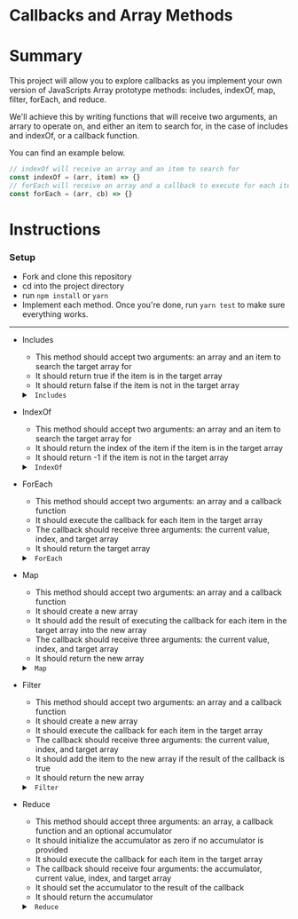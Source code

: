 # Callbacks and Array Methods

# Summary
This project will allow you to explore callbacks as you implement your own version of JavaScripts Array prototype methods: includes, indexOf, map, filter, forEach, and reduce.

We'll achieve this by writing functions that will receive two arguments, an arrary to operate on, and either an item to search for, in the case of includes and indexOf, or a callback function.

You can find an example below.

```js
// indexOf will receive an array and an item to search for
const indexOf = (arr, item) => {}
// forEach will receive an array and a callback to execute for each item in the array.
const forEach = (arr, cb) => {}
```

# Instructions

### Setup

* Fork and clone this repository
* cd into the project directory
* run `npm install` or `yarn`
* Implement each method. Once you're done, run `yarn test` to make sure everything works.
--------------
* Includes
    * This method should accept two arguments: an array and an item to search the target array for
    * It should return true if the item is in the target array
    * It should return false if the item is not in the target array
    <details>
    <summary> <code> Includes </code> </summary>

    ```js
    const includes = (arr, item) => {
        for (let i = 0; i < arr.length; i++) {
            if (arr[i] === item) return true;
        }

        return false;
    }
    ```
    </details>

* IndexOf
    * This method should accept two arguments: an array and an item to search the target array for
    * It should return the index of the item if the item is in the target array
    * It should return -1 if the item is not in the target array
    <details>
    <summary> <code> IndexOf </code> </summary>

    ```js
    const indexOf = (arr, item) => {
        for (let i = 0; i < arr.length; i++) {
            if (arr[i] === item) return i;
        }

        return -1;
    }
    ```
    </details>

* ForEach
    * This method should accept two arguments: an array and a callback function
    * It should execute the callback for each item in the target array
    * The callback should receive three arguments: the current value, index, and target array
    * It should return the target array
    <details>
    <summary> <code> ForEach </code> </summary>

    ```js
    const forEach = (arr, cb) => {
        for (let i = 0; i < arr.length; i++) {
            arr[i] = cb(arr[i], i, arr);
        }

        return arr;
    }
    ```
    </details>

* Map
    * This method should accept two arguments: an array and a callback function
    * It should create a new array
    * It should add the result of executing the callback for each item in the target array into the new array
    * The callback should receive three arguments: the current value, index, and target array
    * It should return the new array
    <details>
    <summary> <code> Map </code> </summary>

    ```js
    const map = (arr, cb) => {
        const mappedArr = [];

        for (let i = 0; i < arr.length; i++) {
            mappedArr.push(cb(arr[i], i, arr));
        }

        return mappedArr;
    }
    ```
    </details>

* Filter
    * This method should accept two arguments: an array and a callback function
    * It should create a new array
    * It should execute the callback for each item in the target array
    * The callback should receive three arguments: the current value, index, and target array
    * It should add the item to the new array if the result of the callback is true
    * It should return the new array
    <details>
    <summary> <code> Filter </code> </summary>

    ```js
    const filter = (arr, cb) => {
        const filteredArr = [];

        for (let i = 0; i < arr.length; i++) {
            if (cb(arr[i], i, arr)) filteredArr.push(arr[i])
        }

        return filteredArr;
    }
    ```
    </details>

* Reduce
    * This method should accept three arguments: an array, a callback function and an optional accumulator
    * It should initialize the accumulator as zero if no accumulator is provided
    * It should execute the callback for each item in the target array
    * The callback should receive four arguments: the accumulator, current value, index, and target array
    * It should set the accumulator to the result of the callback
    * It should return the accumulator
    <details>
    <summary> <code> Reduce </code> </summary>

    ```js
    const reduce = (arr, cb, acc = 0) => {
        for (let i = 0; i < arr.length; i++) {
            acc = cb(acc, arr[i], i, arr)
        }

        return acc;
    }
    ```
    </details>
